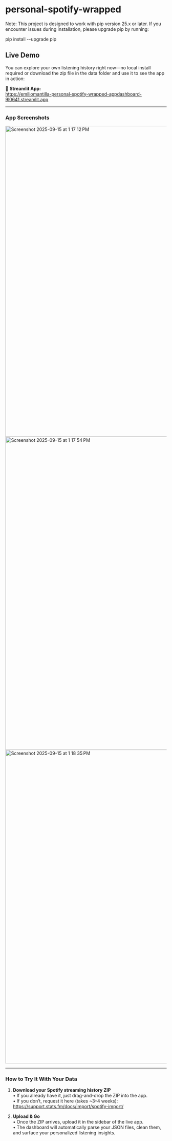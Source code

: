 # personal-spotify-wrapped

Note: This project is designed to work with pip version 25.x or later. If you encounter issues during installation, please upgrade pip by running:

pip install --upgrade pip

## Live Demo

You can explore your own listening history right now—no local install required or download the zip file in the data folder and use it to see the app in action:

🔗 **Streamlit App:**  
https://emiliomantilla-personal-spotify-wrapped-appdashboard-9l0641.streamlit.app


---

### App Screenshots

<img width="1192" height="968" alt="Screenshot 2025-09-15 at 1 17 12 PM" src="https://github.com/user-attachments/assets/ae2d2198-4d4b-42e2-8073-cedef28e467f" />

<img width="1195" height="975" alt="Screenshot 2025-09-15 at 1 17 54 PM" src="https://github.com/user-attachments/assets/1d86348b-99ef-4130-a001-058fe674bb0e" />

<img width="1191" height="977" alt="Screenshot 2025-09-15 at 1 18 35 PM" src="https://github.com/user-attachments/assets/c6a66d8a-c599-4ef0-9760-d282d4009b66" />

---

### How to Try It With Your Data

1. **Download your Spotify streaming history ZIP**  
   • If you already have it, just drag-and-drop the ZIP into the app.  
   • If you don’t, request it here (takes ~3–4 weeks):  
   https://support.stats.fm/docs/import/spotify-import/

2. **Upload & Go**  
   • Once the ZIP arrives, upload it in the sidebar of the live app.  
   • The dashboard will automatically parse your JSON files, clean them, and surface your personalized listening insights.

